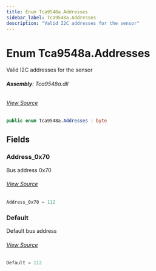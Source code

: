 ```yaml
---
title: Enum Tca9548a.Addresses
sidebar_label: Tca9548a.Addresses
description: "Valid I2C addresses for the sensor"
---
```

# Enum Tca9548a.Addresses
Valid I2C addresses for the sensor

###### **Assembly**: Tca9548a.dll
###### [View Source](https://github.com/WildernessLabs/Meadow.Foundation.git/blob/develop/Source/Meadow.Foundation.Peripherals/ICs.IOExpanders.TCA9548A/Driver/Tca9548A.Addresses.cs#L8)
```csharp title="Declaration"
public enum Tca9548a.Addresses : byte
```
## Fields
### Address_0x70
Bus address 0x70
###### [View Source](https://github.com/WildernessLabs/Meadow.Foundation.git/blob/develop/Source/Meadow.Foundation.Peripherals/ICs.IOExpanders.TCA9548A/Driver/Tca9548A.Addresses.cs#L13)
```csharp title="Declaration"
Address_0x70 = 112
```
### Default
Default bus address
###### [View Source](https://github.com/WildernessLabs/Meadow.Foundation.git/blob/develop/Source/Meadow.Foundation.Peripherals/ICs.IOExpanders.TCA9548A/Driver/Tca9548A.Addresses.cs#L17)
```csharp title="Declaration"
Default = 112
```
